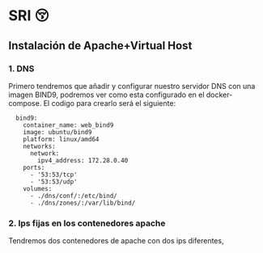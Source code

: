 # **SRI** :kissing_closed_eyes:
## Instalación de Apache+Virtual Host

### 1. DNS
Primero tendremos que añadir y configurar nuestro servidor DNS con una imagen BIND9, podremos ver como esta configurado en el docker-compose.
El codigo para crearlo será el siguiente:
```
  bind9:
    container_name: web_bind9
    image: ubuntu/bind9
    platform: linux/amd64
    networks:
      network:
        ipv4_address: 172.28.0.40
    ports:
      - '53:53/tcp'
      - '53:53/udp'
    volumes:
      - ./dns/conf/:/etc/bind/
      - ./dns/zones/:/var/lib/bind/
```
### 2. Ips fijas en los contenedores apache
Tendremos dos contenedores de apache con dos ips diferentes, 

